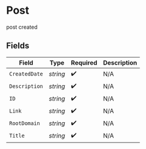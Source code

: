 # Post

post created


## Fields

| Field              | Type               | Required           | Description        |
| ------------------ | ------------------ | ------------------ | ------------------ |
| `CreatedDate`      | *string*           | :heavy_check_mark: | N/A                |
| `Description`      | *string*           | :heavy_check_mark: | N/A                |
| `ID`               | *string*           | :heavy_check_mark: | N/A                |
| `Link`             | *string*           | :heavy_check_mark: | N/A                |
| `RootDomain`       | *string*           | :heavy_check_mark: | N/A                |
| `Title`            | *string*           | :heavy_check_mark: | N/A                |